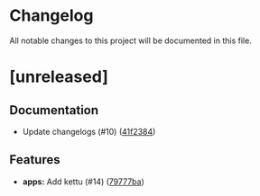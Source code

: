 # Changelog
All notable changes to this project will be documented in this file.

# [unreleased]

## Documentation

- Update changelogs (#10) ([41f2384](https://github.com/FoxxieBot/foxxie/commit/41f238468d78db354d0418f3e975e2922c49836e))

## Features

- **apps:** Add kettu (#14) ([79777ba](https://github.com/FoxxieBot/foxxie/commit/79777ba14309fae7ca949b5fea9f50f9069f296a))

